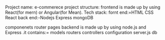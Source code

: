 Project name: e-commerece
project structure:
frontend is made up by using React(for mern) or Angular(for Mean).
Tech stack:
     fornt end:=HTML CSS React
     back end:-Nodejs Express mongoDB

componenets
    router 
    pages
backend is made up by using node.js and Express .it contains:=
    models
    routers
    controllers
    configuration
    server.js
    db
